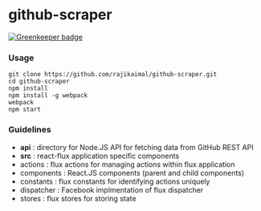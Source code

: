 # github-scraper

[![Greenkeeper badge](https://badges.greenkeeper.io/rajikaimal/github-scraper.svg)](https://greenkeeper.io/)

### Usage

```
git clone https://github.com/rajikaimal/github-scraper.git
cd github-scraper
npm install
npm install -g webpack
webpack
npm start
```

### Guidelines

 - **api** : directory for Node.JS API for fetching data from GitHub REST API
 - **src** : react-flux application specific components
  - actions : flux actions for managing actions within flux application
  - components : React.JS components (parent and child components)
  - constants : flux constants for identifying actions uniquely
  - dispatcher : Facebook implmentation of flux dispatcher
  - stores : flux stores for storing state
